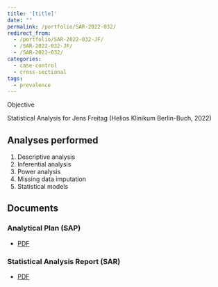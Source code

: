 ```yaml
---
title: '[title]'
date: ""
permalink: /portfolio/SAR-2022-032/
redirect_from:
  - /portfolio/SAR-2022-032-JF/
  - /SAR-2022-032-JF/
  - /SAR-2022-032/
categories:
  - case-control
  - cross-sectional
tags:
  - prevalence
---
```


Objective

Statistical Analysis for Jens Freitag (Helios Klinikum Berlin-Buch, 2022)
<!-- Technical Report for Jens Freitag (Helios Klinikum Berlin-Buch, 2021) -->

## Analyses performed

1. Descriptive analysis
1. Inferential analysis
1. Power analysis
1. Missing data imputation
1. Statistical models

## Documents

<!-- The client has requested that this analysis be kept confidential until a future date, determined by the client. -->
<!-- All documents from this consultation are therefore not published online and only the title and year of the analysis will be included in the consultant's Portfolio. -->
<!-- After the agreed date is reached, the documents will be released. -->

<!-- The client has requested that this analysis be kept confidential. -->
<!-- All documents from this consultation are therefore not published online and only the title and year of the analysis will be included in the consultant's Portfolio. -->

### Analytical Plan (SAP)

- [PDF][sap]

### Statistical Analysis Report (SAR)

- [PDF][sar]

<!-- ## Associated analyses -->

<!-- This analysis is part of a larger project and is supported by other analyses, linked below. -->

<!-- **[assoc_title]** -->

<!-- <[assoc_link]> -->

<!-- --- -->

[sap]: /files/SAP-2022-032-JF-v01.pdf
[sar]: /files/SAR-2022-032-JF-v01.pdf
